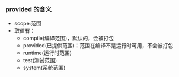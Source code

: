 ### <scope>provided</scope> 的含义
* scope:范围
* 取值有：
    - compile(编译范围)，默认的，会被打包
    - provided(已提供范围)：范围在编译不是运行时可用，不会被打包
    - runtime(运行时范围)
    - test(测试范围)
    - system(系统范围) 

		